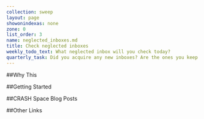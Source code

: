 ```yaml
---
collection: sweep
layout: page
showonindexas: none
zone: 0
list_order: 3
name: neglected_inboxes.md
title: Check neglected inboxes
weekly_todo_text: What neglected inbox will you check today?
quarterly_task: Did you acquire any new inboxes? Are the ones you keep open still necessary or can you shut them down?
---
```

##Why This

##Getting Started

##CRASH Space Blog Posts

##Other Links
